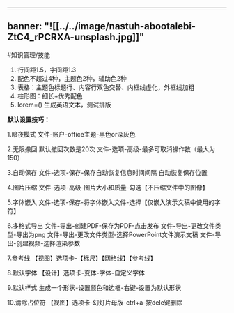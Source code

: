 
---
banner: "![[../../image/nastuh-abootalebi-ZtC4_rPCRXA-unsplash.jpg]]"
---

#知识管理/技能 

1. 行间距1.5，字间距1.3
2. 配色不超过4种，主题色2种，辅助色2种
3. 表格：主题色标题行、内容行双色交替、内框线虚化，外框线加粗
4. 柱形图：细长+优秀配色
5. lorem=() 生成英语文本，测试排版


**默认设置技巧：**

1.暗夜模式
文件-账户-office主题-黑色or深灰色

2.无限撤回
默认撤回次数是20次
文件-选项-高级-最多可取消操作数（最大为150）

3.自动保存
文件-选项-保存-保存自动恢复信息时间间隔
自动恢复保存位置

4.图片压缩
文件-选项-高级-图片大小和质量-勾选【不压缩文件中的图像】

5.字体嵌入
文件-选项-保存-将字体嵌入文件-选择【仅嵌入演示文稿中使用的字符】

6.多格式导出
文件-导出-创建PDF-保存为PDF-点击发布
文件-导出-更改文件类型-导出为png
文件-导出-更改文件类型-选择PowerPoint文件演示文稿
文件-导出-创建视频-选择渲染参数

7.参考线
【视图】选项卡-【标尺】【网格线】【参考线】

8.默认字体
【设计】选项卡-变体-字体-自定义字体

9.默认样式
生成一个形状-设置颜色和边框-右键-设置为默认形状

10.清除占位符
【视图】选项卡-幻灯片母版-ctrl+a-按dele键删除